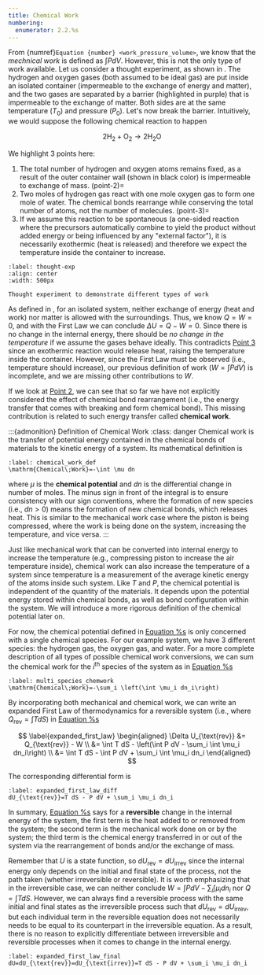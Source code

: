 ```yaml
---
title: Chemical Work
numbering:
  enumerator: 2.2.%s
---
```


From {numref}`Equation {number} <work_pressure_volume>`, we know that the _mechnical work_ is defined as $\int P dV$. However, this is not the only type of work available. Let us consider a thought experiment, as shown in [](#thought-exp). The hydrogen and oxygen gases (both assumed to be ideal gas) are put inside an isolated container (impermeable to the exchange of energy and matter), and the two gases are separated by a barrier (highlighted in purple) that is impermeable to the exchange of matter. Both sides are at the same temperature ($T_0$) and pressure ($P_0$). Let's now break the barrier. Intuitively, we would suppose the following chemical reaction to happen

$$
2\mathrm{H}_2+\mathrm{O}_2 \rightarrow 2\mathrm{H}_2\mathrm{O}
$$

We highlight 3 points here:

1. The total number of hydrogen and oxygen atoms remains fixed, as a result of the outer container wall (shown in black color) is impermeable to exchange of mass.
(point-2)=
2. Two moles of hydrogen gas react with one mole oxygen gas to form one mole of water. The chemical bonds rearrange while conserving the total number of atoms, not the number of molecules.
(point-3)=
3. If we assume this reaction to be spontaneous (a one-sided reaction where the precursors automatically combine to yield the product without added energy or being influenced by any "external factor"), it is necessarily exothermic (heat is released) and therefore we expect the temperature inside the container to increase.

```{figure} ../../images/fuel-cell/OHbarrier.png
:label: thought-exp
:align: center
:width: 500px

Thought experiment to demonstrate different types of work
```

As defined in [](#tab:systems), for an isolated system, neither exchange of energy (heat and work) nor matter
is allowed with the surroundings. Thus, we know $Q=W=0$, and with the First Law we can conclude
$\Delta U=Q-W=0$. Since there is no change in the internal energy, there should be *no change in the temperature* if
we assume the gases behave ideally. This contradicts [Point 3](#point-3) since an exothermic reaction would release heat, raising
the temperature inside the container. However, since the First Law must be observed (i.e., temperature should increase),
our previous definition of work ($W=\int P dV$) is incomplete, and we are missing other contributions to $W$.

If we look at [Point 2](#point-2), we can see that so far we have not explicitly considered the effect of chemical bond rearrangement
(i.e., the energy transfer that comes with breaking and form chemical bond). This missing contribution is related to such energy transfer called **chemical work**.

:::{admonition} Definition of Chemical Work
:class: danger
Chemical work is the transfer of potential energy contained in the chemical bonds of materials to the kinetic
energy of a system. Its mathematical definition is
```{math}
:label: chemical_work_def
\mathrm{Chemical\;Work}=-\int \mu dn
```
where $\mu$ is the **chemical potential** and $dn$ is the differential change in number of moles. The minus sign
in front of the integral is to ensure consistency with our sign conventions, where the formation of new species
(i.e., $dn>0$) means the formation of new chemical bonds, which releases heat. This is similar to the mechanical work case where the piston is being compressed, where the work is being done on the system, increasing the temperature, and vice versa.
:::

Just like mechanical work that can be converted into internal energy to increase the temperature (e.g., compressing piston to increase the air temperature inside), chemical work can also increase the temperature
of a system since temperature is a measurement of the average kinetic energy of the atoms inside such system.
Like $T$ and $P$, the chemical potential is independent of the quantity of the materials. It depends upon the
potential energy stored within chemical bonds, as well as bond configuration within the system. We will introduce
a more rigorous definition of the chemical potential later on.

For now, the chemical potential defined in [Equation %s](#chemical_work_def) is only concerned with a single chemical species. For our example system, we have 3 different species: the hydrogen gas, the oxygen gas, and water. For a more complete description of all types of possible chemical work conversions, we can sum the chemical work for the $i^{\text{th}}$ species of the system as in [Equation %s](#multi_species_chemwork)

```{math}
:label: multi_species_chemwork
\mathrm{Chemical\;Work}=-\sum_i \left(\int \mu_i dn_i\right)
```

By incorporating both mechanical and chemical work, we can write an expanded First Law of thermodynamics for a reversible system (i.e., where $Q_{\text{rev}}=\int T dS$) in [Equation %s](#expanded_first_law)

$$
\label{expanded_first_law}
\begin{aligned}
\Delta U_{\text{rev}} &= Q_{\text{rev}} - W \\
&= \int T dS - \left(\int P dV - \sum_i \int \mu_i dn_i\right) \\
&= \int T dS - \int P dV + \sum_i \int \mu_i dn_i
\end{aligned}
$$

The corresponding differential form is
```{math}
:label: expanded_first_law_diff
dU_{\text{rev}}=T dS - P dV + \sum_i \mu_i dn_i
```

In summary, [Equation %s](#expanded_first_law_diff) says for a **reversible** change in the internal energy of the system, the first term is the heat added to or removed from the system; the second term is the mechanical work done on or by the system; the third term is the chemical energy transferred in or out of the system via the rearrangement of bonds and/or the exchange of mass.

Remember that $U$ is a state function, so $dU_{\text{rev}}=dU_{\text{irrev}}$ since the internal energy only depends on the initial and final state of the process, not the path taken (whether irreversible or reversible). It is worth emphasizing that in the irreversible case, we can neither conclude $W=\int P dV -\sum_i \int \mu_i dn_i$ nor $Q=\int T dS$. However, we can always find a reversible process with the same initial and final states as the irreversible process such that $dU_{\text{rev}}=dU_{\text{irrev}}$, but each individual term in the reversible equation does not necessarily needs to be equal to its counterpart in the irreversible equation. As a result, there is no reason to explicitly differentiate between irreversible and reversible processes when it comes to change in the internal energy.

```{math}
:label: expanded_first_law_final
dU=dU_{\text{rev}}=dU_{\text{irrev}}=T dS - P dV + \sum_i \mu_i dn_i
```